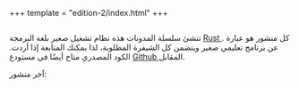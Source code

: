 +++
template = "edition-2/index.html"
+++


<h1 style="visibility: hidden; height: 0px; margin: 0px; padding: 0px;">كتابة نظام تشغيل بلغة Rust </h1>
<div class="front-page-introduction">

تنشئ سلسلة المدونات هذه نظام تشغيل صغير بلغة البرمجة [Rust ](https://www.rust-lang.org/). كل منشور هو عبارة عن برنامج تعليمي صغير ويتضمن كل الشيفرة المطلوبة، لذا يمكنك المتابعة إذا أردت. الكود المصدري متاح أيضًا في مستودع [Github ](https://github.com/phil-opp/blog_os) المقابل.

آخر منشور:
</div>
